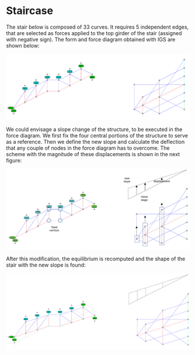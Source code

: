 # Staircase

The stair below is composed of 33 curves. It requires 5 independent edges, that are selected as forces applied to the top girder of the stair (assigned with negative sign). The form and force diagram obtained with IGS are shown below:

![](<../.gitbook/assets/image (16).png>)

We could envisage a slope change of the structure, to be executed in the force diagram. We first fix the four central portions of the structure to serve as a reference. Then we define the new slope and calculate the deflection that any couple of nodes in the force diagram has to overcome. The scheme with the magnitude of these displacements is shown in the next figure:

![](<../.gitbook/assets/image (58).png>)

After this modification, the equilibrium is recomputed and the shape of the stair with the new slope is found:

![](<../.gitbook/assets/image (60).png>)
